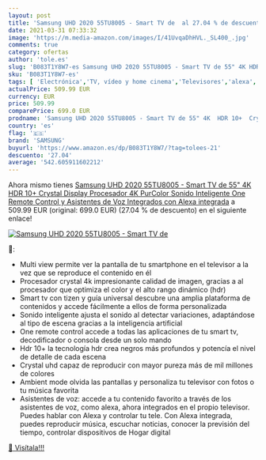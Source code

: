 ```yaml
---
layout: post
title: 'Samsung UHD 2020 55TU8005 - Smart TV de  al 27.04 % de descuento'
date: 2021-03-31 07:33:32
image: 'https://m.media-amazon.com/images/I/41UvqaDhHVL._SL400_.jpg'
comments: true
category: ofertas
author: 'tole.es'
slug: 'B083T1Y8W7-es Samsung UHD 2020 55TU8005 - Smart TV de 55" 4K HDR 10+...'
sku: 'B083T1Y8W7-es'
tags: [ 'Electrónica','TV, vídeo y home cinema','Televisores','alexa','samsung', ]
actualPrice: 509.99 EUR
currency: EUR
price: 509.99
comparePrice: 699.0 EUR
prodname: 'Samsung UHD 2020 55TU8005 - Smart TV de 55" 4K  HDR 10+  Crystal Display  Procesador 4K  PurColor  Sonido Inteligente  One Remote Control y Asistentes de Voz Integrados  con Alexa integrada'
country: 'es'
flag: '🇪🇸'
brand: 'SAMSUNG'
buyurl: 'https://www.amazon.es/dp/B083T1Y8W7/?tag=tolees-21'
descuento: '27.04'
average: '542.605911602212'
---
```


Ahora mismo tienes [Samsung UHD 2020 55TU8005 - Smart TV de 55" 4K  HDR 10+  Crystal Display  Procesador 4K  PurColor  Sonido Inteligente  One Remote Control y Asistentes de Voz Integrados  con Alexa integrada](https://www.amazon.es/dp/B083T1Y8W7/?tag=tolees-21) a 509.99 EUR (original: 699.0 EUR) (27.04 %  de descuento) en el siguiente enlace!

[![Samsung UHD 2020 55TU8005 - Smart TV de ](https://m.media-amazon.com/images/I/41UvqaDhHVL._SL400_.jpg)](https://www.amazon.es/dp/B083T1Y8W7/?tag=tolees-21)

🔎:

- Multi view permite ver la pantalla de tu smartphone en el televisor a la vez que se reproduce el contenido en él
- Procesador crystal 4k impresionante calidad de imagen, gracias a al procesador que optimiza el color y el alto rango dinámico (hdr)
- Smart tv con tizen y guía universal descubre una amplia plataforma de contenidos y accede fácilmente a ellos de forma personalizada
- Sonido inteligente ajusta el sonido al detectar variaciones, adaptándose al tipo de escena gracias a la inteligencia artificial
- One remote control accede a todas las aplicaciones de tu smart tv, decodificador o consola desde un solo mando
- Hdr 10+ la tecnología hdr crea negros más profundos y potencía el nivel de detalle de cada escena
- Crystal uhd capaz de reproducir con mayor pureza más de mil millones de colores
- Ambient mode olvida las pantallas y personaliza tu televisor con fotos o tu música favorita
- Asistentes de voz: accede a tu contenido favorito a través de los asistentes de voz, como alexa, ahora integrados en el propio televisor. Puedes hablar con Alexa y controlar tu tele. Con Alexa integrada, puedes reproducir música, escuchar noticias, conocer la previsión del tiempo, controlar dispositivos de Hogar digital

[🛒 Visítala!!!](https://www.amazon.es/dp/B083T1Y8W7/?tag=tolees-21)
